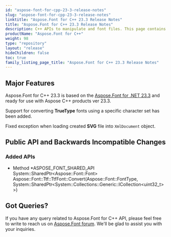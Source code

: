```yaml
---
id: "aspose-font-for-cpp-23-3-release-notes"
slug: "aspose-font-for-cpp-23-3-release-notes"
linktitle: "Aspose.Font for C++ 23.3 Release Notes"
title: "Aspose.Font for C++ 23.3 Release Notes"
description: C++ APIs to manipulate and font files. This page contains new Aspose.Font for C++ features, enhancement, and bug fixes in 2023, version 23.3.
productName: "Aspose.Font for C++"
weight: 98
type: "repository"
layout: "release"
hideChildren: false
toc: true
family_listing_page_title: "Aspose.Font for C++ 23.3 Release Notes"
---
```


## Major Features

Aspose.Font for C++ 23.3  is based on the [Aspose.Font for .NET 23.3](/font/net/release-notes/2023/aspose-font-for-net-23-3-release-notes/) and ready for use with Aspose C++ products ver 23.3.

Support for converting **TrueType** fonts using a specific character set has been added.

Fixed exception when loading created **SVG** file into `XmlDocument` object.

## Public API and Backwards Incompatible Changes

### Added APIs
* Method *ASPOSE_FONT_SHARED_API System::SharedPtr\<Aspose::Font::Font\> Aspose::Font::Ttf::TtfFont::Convert(Aspose::Font::FontType, System::SharedPtr\<System::Collections::Generic::ICollection\<uint32_t\>\>)

## Got Queries?
If you have any query related to Aspose.Font for C++ API, please feel free to write to reach us on [Aspose.Font forum](https://forum.aspose.com/c/font/). We'll be glad to assist you with your inquiries.
